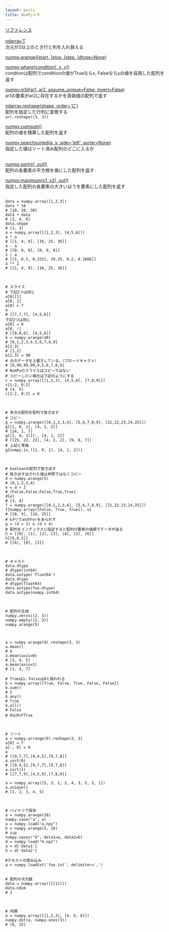 ```yaml
---
layout: posts
title: NumPyメモ
---
```

[リファレンス](https://docs.scipy.org/doc/numpy-1.10.1/reference/index.html)  
<br>
[ndarray.T](https://docs.scipy.org/doc/numpy-1.10.0/reference/generated/numpy.ndarray.T.html)  
次元が2以上のとき行と列を入れ替える  

[numpy.arange([start, ]stop, [step, ]dtype=None)](https://docs.scipy.org/doc/numpy-1.10.1/reference/generated/numpy.arange.html)  

[numpy.where(condition[, x, y])](https://docs.scipy.org/doc/numpy-1.10.1/reference/generated/numpy.where.html)  
condtionは配列でconditionの値がTrueならx, Falseならyの値を採用した配列を返す  

[numpy.in1d(ar1, ar2, assume_unique=False, invert=False)](https://docs.scipy.org/doc/numpy-1.10.1/reference/generated/numpy.in1d.html)  
ar1の要素がar2に存在するかを真偽値の配列で返す  

[ndarray.reshape(shape, order='C')](https://docs.scipy.org/doc/numpy-1.10.1/reference/generated/numpy.ndarray.reshape.html)   
配列を指定した行列に変換する   
`arr.reshape((3, 3))`

[numpy.cumsum()](https://docs.scipy.org/doc/numpy-1.10.0/reference/generated/numpy.cumsum.html)  
配列の値を積算した配列を返す  

[numpy.searchsorted(a, v, side='left', sorter=None)](https://docs.scipy.org/doc/numpy-1.10.0/reference/generated/numpy.searchsorted.html)  
指定した値はソート済み配列のどこに入るか  
<br>

[numpy.sqrt(x[, out])](https://docs.scipy.org/doc/numpy-1.10.1/reference/generated/numpy.sqrt.html)   
配列の各要素の平方根を値にした配列を返す   

[numpy.maximum(x1, x2[, out])](https://docs.scipy.org/doc/numpy-1.10.0/reference/generated/numpy.maximum.html)   
指定した配列の各要素の大きいほうを要素にした配列を返す  
<br>
```
data = numpy.array([1,2,3])
data * 10
# [10, 20, 30]
data + data
# [2, 4, 6]
data.shape
# [1, 3]
a = numpy.array([[1,2,3], [4,5,6]])
a * a
# [[1, 4, 9], [16, 25, 36]]
a - a
# [[0, 0, 0], [0, 0, 0]]
1 / a
# [[1, 0.5, 0.333], [0.25, 0.2, 0.1666]]
a ** 2
# [[1, 4, 9], [16, 25, 36]]



# スライス
# 下記2つは同じ
a[0][1]
a[0, 1]
a[0] = 7
a
# [[7,7,7], [4,5,6]]
下記2つは同じ
a[0] = 0
a[0, :]
# [[0,0,0], [4,5,6]]
b = numpy.arange(10)
# [0,1,2,3,4,5,6,7,8,9]
b[1:3]
# [1,2]
b[1:3] = 99
# 元のデータを上書きしている。（ブロードキャスト）
# [0,99,99,99,4,5,6,7,8,9]
# NumPyのスライスはコピーではない
# コピーしたい場合は下記のようにする
c = numpy.array([[1,2,3], [4,5,6], [7,8,9]])
c[1:2, 0:2]
# [4, 5]
c[1:2, 0:2] = 0



# 多次元配列を配列で抜き出す
# コピー
g = numpy.arange([[0,1,2,3,4], [5,6,7,8,9], [21,22,23,24,25]])
g[[2, 0, 1], [4, 1, 2]]
# [24, 1, 7]
g[[2, 0, 1]][:, [4, 1, 2]]
# [[25, 22, 23], [4, 1, 2], [9, 6, 7]]
# 上記と等価
g[numpy.ix_([2, 0, 1], [4, 1, 2])]



# booleanの配列で抜き出す
# 抜き出す出された値は参照ではなくコピー
d = numpy.arange(5)
# [0,1,2,3,4]
e = d > 2
# [False,False,False,True,True]
d[e]
# [3, 4]
f = numpy.arange([[0,1,2,3,4], [5,6,7,8,9], [21,22,23,24,25]])
f[numpy.array([False, True, True]), e]
# [[8, 9], [24, 25]]
# &や|でandやorをあらわす
g = (d > 1) & (d < 4)
# 配列をインデックスに指定すると配列の要素の値順でデータが返る
h = [[0], [1], [2], [3], [4], [5], [6]]
h[[6,0,2]]
# [[6], [0], [2]]



# キャスト
data.dtype
# dtype(int64)
data.astype('float64')
data.dtype
# dtype(float64)
data.astype(foo.dtype)
data.astype(numpy.int64)



# 配列の生成
numpy.zeros((2, 3))
numpy.empty((2, 3))
numpy.arange(5)



a = numpy.arange(9).reshape(3, 3)
a.mean()
# 4
a.mean(axis=0)
# [3, 4, 5]
a.mean(axis=1)
# [1, 4, 7]

# Trueは1、Falseは0と扱われる
b = numpy.array([True, False, True, False, False])
b.sum()
# 2
b.any()
# True
b.all()
# False
# 0以外がTrue



# ソート
a = numpy.arrange(9).reshape(3, 3)
a[0] = 7
a[:, 0] = 9
a
# [[9,7,7],[9,4,5],[9,7,8]]
a.sort(0)
# [[9,4,5],[9,7,7],[9,7,8]]
a.sort(1)
# [[7,7,9],[4,5,9],[7,8,9]]

a = numpy.array([5, 3, 1, 2, 4, 3, 5, 2, 1])
a.unique()
# [1, 2, 3, 4, 5]



# バイナリで保存
a = numpy.arange(10)
numpy.save("a", a)
a = numpy.load("a.npy")
b = numpy.arange(5, 10)
# zip
numpy.savez("d", data1=a, data2=b)
d = numpy.load("d.npz")
a = d['data1']
b = d['data2']

#テキストの読み込み
a = numpy.loadtxt('foo.txt', delimiter=',')


# 配列の次元数
data = numpy.array([[[1]]])
data.ndim
# 3



# 内積
a = numpy.array([[1,2,3], [4, 5, 6]])
numpy.dot(a, numpy.ones(3))
# [6, 15]
```
